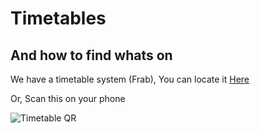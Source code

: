 # Timetables

## And how to find whats on

We have a timetable system (Frab), You can locate it [Here](https://s.flawcon.xyz/tt)

Or, Scan this on your phone

![Timetable QR](https://s.flawcon.xyz/tt.qr)
